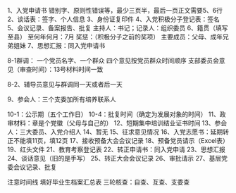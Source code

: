 1、入党申请书
错别字、原则性错误等，最少三页半，最后一页正文需要5、6行
2、谈话表：签字、个人信息
3、身份证复印件
4、入党积极分子登记表：签名
5、会议记录、备案报告、批复
主持人：书记；记录人：组织委员
6、籍贯（填写至县）
至何年何月：7月
奖惩：（积极分子之前的奖项）
主要成员：父母、成年兄弟姐妹
7、思想汇报：同入党申请书

8-1群调：
一个党员名字、一个群众
四个意见按党员群众时间顺序
支部委员会意见（审查时间）：13号材料时间一致

8-2、辅导员意见与群调同一天或者后一天

9、参会人：三个支委加所有培养联系人

10-1：公示期（五个工作日）
10-4：批复时间（确定为发展对象的时间）
11、政审材料：章是个党徽（父母与自己的）
12、短期集中培训结业证书时间
13、参会人：三大委员、入党介绍人
14、暂无
15、征求意见情况
16、入党志愿书：延期转正不能填11页，填12页
17、接收预备大会会议记录
18、预备党员请示（Excel表）
19、红头文件
21、教育考察登记表
22、转正申请书：同入党申请
23、思想汇报
24、谈话意见（旧的是手写）
25、转正大会会议记录
26、审批请示
27、基层党委会议记录、批复

注意时间线
填好毕业生档案汇总表
三轮核查：自查、互查、支委查